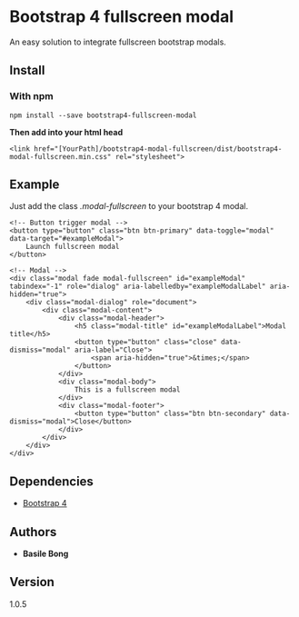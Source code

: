 # Bootstrap 4 fullscreen modal

An easy solution to integrate fullscreen bootstrap modals.

## Install

### With npm

```
npm install --save bootstrap4-fullscreen-modal
```

**Then add into your html head**

```
<link href="[YourPath]/bootstrap4-modal-fullscreen/dist/bootstrap4-modal-fullscreen.min.css" rel="stylesheet">
```

## Example

Just add the class _.modal-fullscreen_ to your bootstrap 4 modal.

```
<!-- Button trigger modal -->
<button type="button" class="btn btn-primary" data-toggle="modal" data-target="#exampleModal">
    Launch fullscreen modal
</button>

<!-- Modal -->
<div class="modal fade modal-fullscreen" id="exampleModal" tabindex="-1" role="dialog" aria-labelledby="exampleModalLabel" aria-hidden="true">
    <div class="modal-dialog" role="document">
        <div class="modal-content">
            <div class="modal-header">
                <h5 class="modal-title" id="exampleModalLabel">Modal title</h5>
                <button type="button" class="close" data-dismiss="modal" aria-label="Close">
                    <span aria-hidden="true">&times;</span>
                </button>
            </div>
            <div class="modal-body">
                This is a fullscreen modal
            </div>
            <div class="modal-footer">
                <button type="button" class="btn btn-secondary" data-dismiss="modal">Close</button>
            </div>
        </div>
    </div>
</div>
```

## Dependencies

- [Bootstrap 4 ](https://getbootstrap.com/)

## Authors

- **Basile Bong**

## Version

1.0.5
